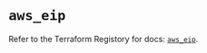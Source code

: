 # `aws_eip`

Refer to the Terraform Registory for docs: [`aws_eip`](https://registry.terraform.io/providers/hashicorp/aws/5.14.0/docs/resources/eip).
